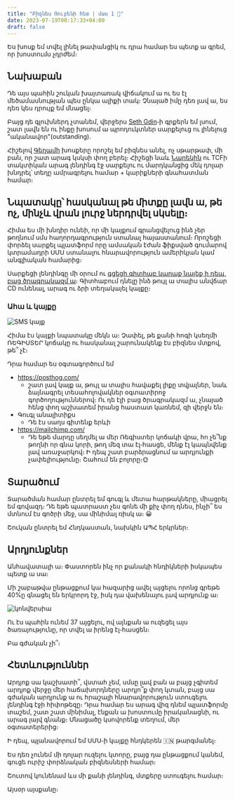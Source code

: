 ```yaml
---
title: "Բիզնես Ռուբենի հետ | մաս 1 💼"
date: 2023-07-19T00:17:33+04:00
draft: false
---
```

Ես խոսք եմ տվել լինել թափանցիկ ու դրա համար ես պետք ա գրեմ, որ խոստումս չդրժեմ։

## Նախաբան 
Դե այս պահին շուկան խայտառակ վիճակում ա ու ես էլ մեծամասնության պես ընկա ալիքի տակ։ Չնայած իմը դեռ լավ ա, ես դեռ կես դրույք եմ մնացել։

Բայց դե գլուխներդ չտանեմ, վերջերս [Seth Gdin](https://www.sethgodin.com/)֊ի գրքերն եմ լսում, շատ լավն են ու ինքը խոսում ա պրոդուկտներ սարքելուց ու լինելուց "ականավոր"(outstanding).

Հիշելով [Գեղամի](https://www.linkedin.com/in/gegham-azatyan/) խոսքերը որոշել եմ բիզնես անել, ոչ սթարթափ, մի բան, որ շատ արագ կսկսի փող բերել։ Հիշեցի նաև [Նարեկին](https://www.linkedin.com/in/narek-vardanyan/) ու TCFի տակտիկան արագ լենդինգ էջ սարքելու ու մարդկանցից մեկ դոլար խնդրել՝ տեղը ամրագրելու համար + կարիքների գնահատման համար։

## Նպատակը՝ հասկանալ թե միտքը լավն ա, թե ոչ, մինչև վրան լուրջ ներդրվել սկսելը։


Հիմա ես մի խնդիր ունեի, որ մի կայքում գրանցվելուց ինձ չեր թողնում սմս հաղորդագրություն ստանալ հայաստանում։ Որոշեցի փորձել սարքել պլատֆորմ որը ամսական էժան ֆիքսված գումարով կտրամադրի ՍՄՍ ստանալու հնարավորություն ամերիկյան կամ անգլիական համարից։

Սարքեցի լենդինգը մի օրում ու [գցեցի գիտհաբ կարաք նայեք ի դեպ, բաց ծրագրակազմ ա](https://github.com/shekspir55/sms)։ Գիտհաբում դնելը ինձ թույլ ա տալիս անվճար CD ունենալ, արագ ու ձրի տեղակայել կայքը։

### Ահա և կայքը
![SMS կայք](/images/բիզնես/սմս֊կայք.png)

Հիմա էս կայքի նպատակը մեկն ա։ Չափել, թե քանի հոգի կսեղմի ՌԵԳԻՍՏԵՐ կոճակը ու հասկանալ շարունակենք էս բիզնես մտքով, թե՞ չէ։


Դրա համար ես օգտագործում եմ

* https://posthog.com/
  * շատ լավ կայք ա, թույլ ա տալիս հավաքել լիքը տվյալներ, նաև ձայնագրել տեսահոլովակներ օգտատիրոջ գործողություններով։ Ու դե էլի բաց ծրագրակազմ ա, չնայած հենց փող աշխատեմ իրանց հաստատ կառնեմ, զի վերջն են։
* Գուգլ անալիտիքս
  * Դե էս սաղս գիտենք երևի
* https://mailchimp.com/
  * Դե եթե մարդը սեղմել ա մեր Ռեգիստեր կոճակի վրա, հո չե՞նք թողնի որ գնա կորի, թող մեզ տա էլ֊հասցե, մենք էլ կապնվենք լավ առաջարկով։ Ի դեպ շատ բարձրացնում ա արդյունքի չափելիությունը։ Շահում են բոլորը։🌞

## Տարածում

Տարածման համար ընտրել եմ գուգլ և մետա հարթակները, միացրել եմ գովազդ։ Դե եթե պատրաստ չես գոնե մի քիչ փող դնես, ինչի՞ ես մտնում էս գոծրի մեջ, սա մինիմալ ռիսկ ա։ 😀

Շուկան ընտրել եմ Հնդկաստան, նախկին ԱՊՀ երկրներ։

## Արդյունքներ

Անհավատալի ա։ Փաստորեն ինչ որ քանակի հնդիկների իսկապես պետք ա սա։

Մի շաբաթվա ընթացքում կա հազարից ավել այցելու որոնց գրեթե 40%ը գնացել են երկրորդ էջ, իսկ դա վախենալու լավ արդյունք ա։

![կոնվերսիա](/images/բիզնես/կոնվերսիա.png)

Ու էս պահին ունեմ 37 այցելու, ով այնքան ա ուզեցել այս ծառայությունը, որ տվել ա իրենց էլ֊հասցեն։

Բա գժական չի՞։

## Հետևություններ
Արդյոք սա կաշխատի՞, վստահ չեմ, սմսը լավ բան ա բայց չգիտեմ արդյոք վերջը մեր հաճախորդները արդյո՞ք փող կտան, բայց սա գժական արդյունք ա ու հրաշալի հնարավորություն ստուգելու լենդինգ էջի հիփոթեզը։ Դրա համար ես արագ վիզ դնեմ պլատֆորմը տաշեմ, շատ շատ մինիմալ, էնքան ա խոստումը իրականացնի, ու արագ լայվ գնանք։ Մնացածը կսովորենք տեղում, մեր օգտատերերից։ 

Ի դեպ, պլանավորում եմ ՍՄՍ֊ի կայքը հնդկերեն 🇮🇳 թարգմանել։

Ես դեռ չունեմ մի դոլար ուզելու կտորը, բայց դա ընթացքում կանեմ, գուցե ուրիշ փորձնական բիզնեսների համար։

Շուտով կունենամ ևս մի քանի լենդինգ, մտքերը ստուգելու համար։

Այսօր այսքանը։